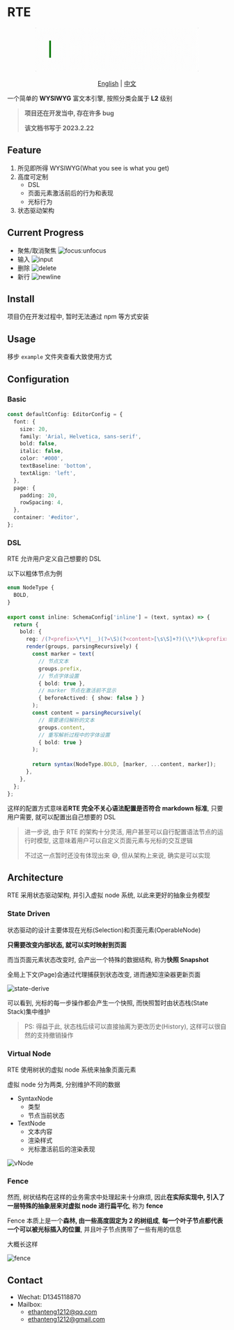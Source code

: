 # RTE

<p align="center"><img src="./logo.gif" alt="logo" height="100"></p>
<p align="center"><a href="./README.md">English</a> | <a href="./README-zh.md">中文</a></p>

一个简单的 **WYSIWYG** 富文本引擎, 按照分类会属于 **L2** 级别

> **项目还在开发当中, 存在许多 bug**
>
> **该文档书写于 2023.2.22**

## Feature

1. 所见即所得 WYSIWYG(What you see is what you get)
2. 高度可定制
   - DSL
   - 页面元素激活前后的行为和表现
   - 光标行为
3. 状态驱动架构

## Current Progress

- 聚焦/取消聚焦
![focus:unfocus](https://user-images.githubusercontent.com/76992456/220648698-95711cb7-f0fc-4830-843f-3c4e62ca89be.gif)
- 输入
![input](https://user-images.githubusercontent.com/76992456/220648733-e04ded25-f803-4d45-bb8c-5ae3b783b321.gif)
- 删除
![delete](https://user-images.githubusercontent.com/76992456/220648780-cfe300c3-214f-4347-9922-32fb2188ab69.gif)
- 新行
![newline](https://user-images.githubusercontent.com/76992456/220648835-898e187e-717b-45ee-bb84-f58e3199d7a5.gif)

## Install

项目仍在开发过程中, 暂时无法通过 npm 等方式安装

## Usage

移步 `example` 文件夹查看大致使用方式

## Configuration

### Basic

```typescript
const defaultConfig: EditorConfig = {
  font: {
    size: 20,
    family: 'Arial, Helvetica, sans-serif',
    bold: false,
    italic: false,
    color: '#000',
    textBaseline: 'bottom',
    textAlign: 'left',
  },
  page: {
    padding: 20,
    rowSpacing: 4,
  },
  container: '#editor',
};
```

### DSL

RTE 允许用户定义自己想要的 DSL

以下以粗体节点为例

```typescript
enum NodeType {
  BOLD,
}

export const inline: SchemaConfig['inline'] = (text, syntax) => {
  return {
    bold: {
      reg: /(?<prefix>\*\*|__)(?=\S)(?<content>[\s\S]+?)(\\*)\k<prefix>(?!(\*|_))/,
      render(groups, parsingRecursively) {
        const marker = text(
          // 节点文本
          groups.prefix,
          // 节点字体设置
          { bold: true },
          // marker 节点在激活前不显示
          { beforeActived: { show: false } }
        );
        const content = parsingRecursively(
          // 需要递归解析的文本
          groups.content,
          // 重写解析过程中的字体设置
          { bold: true }
        );

        return syntax(NodeType.BOLD, [marker, ...content, marker]);
      },
    },
  };
};
```

这样的配置方式意味着**RTE 完全不关心语法配置是否符合 markdown 标准**, 只要用户需要, 就可以配置出自己想要的 DSL

> 进一步说, 由于 RTE 的架构十分灵活, 用户甚至可以自行配置语法节点的运行时模型, 这意味着用户可以自定义页面元素与光标的交互逻辑
>
> 不过这一点暂时还没有体现出来 😅, 但从架构上来说, 确实是可以实现

## Architecture

RTE 采用状态驱动架构, 并引入虚拟 node 系统, 以此来更好的抽象业务模型

### State Driven

状态驱动的设计主要体现在光标(Selection)和页面元素(OperableNode)

**只需要改变内部状态, 就可以实时映射到页面**

而当页面元素状态改变时, 会产出一个特殊的数据结构, 称为**快照 Snapshot**

全局上下文(Page)会通过代理捕获到状态改变, 进而通知渲染器更新页面

![state-derive](https://user-images.githubusercontent.com/76992456/220551869-001f657e-bf56-4e6c-b005-92159afc6250.png)

可以看到, 光标的每一步操作都会产生一个快照, 而快照暂时由状态栈(State Stack)集中维护

> PS: 得益于此, 状态栈后续可以直接抽离为更改历史(History), 这样可以很自然的支持撤销操作

### Virtual Node

RTE 使用树状的虚拟 node 系统来抽象页面元素

虚拟 node 分为两类, 分别维护不同的数据

- SyntaxNode
  - 类型
  - 节点当前状态
- TextNode
  - 文本内容
  - 渲染样式
  - 光标激活前后的渲染表现

![vNode](https://user-images.githubusercontent.com/76992456/220551943-d68ab366-2c50-4250-b6de-6de9affd6f8b.png)

### Fence

然而, 树状结构在这样的业务需求中处理起来十分麻烦, 因此**在实际实现中, 引入了一层特殊的抽象层来对虚拟 node 进行扁平化**, 称为 **fence**

Fence 本质上是一个**森林, 由一些高度固定为 2 的树组成**, **每一个叶子节点都代表一个可以被光标插入的位置**, 并且叶子节点携带了一些有用的信息

大概长这样

![fence](https://user-images.githubusercontent.com/76992456/220649002-b365cdc3-6436-4111-bc48-36a60a177918.png)

## Contact

- Wechat: D1345118870
- Mailbox:
  - ethanteng1212@qq.com
  - ethanteng1212@gmail.com
